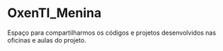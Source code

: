# OxenTI_Menina
Espaço para compartilharmos os códigos e projetos desenvolvidos nas oficinas e aulas do projeto.
